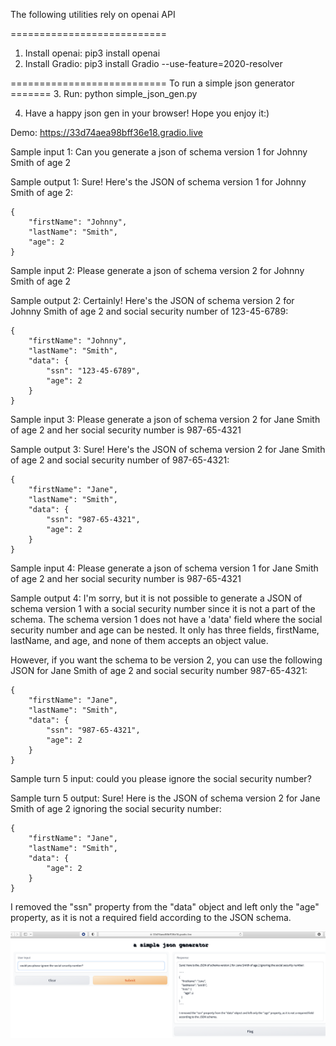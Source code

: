 The following utilities rely on openai API

===========================

1. Install openai: pip3 install openai
2. Install Gradio: pip3 install Gradio  --use-feature=2020-resolver



=========================== To run a simple json generator =======
3. Run: 
        python simple_json_gen.py

4. Have a happy json gen in your browser! Hope you enjoy it:)

Demo:
https://33d74aea98bff36e18.gradio.live

Sample input 1:
Can you generate a json of schema version 1 for Johnny Smith of age 2

Sample output 1:
Sure! Here's the JSON of schema version 1 for Johnny Smith of age 2:

```
{
    "firstName": "Johnny",
    "lastName": "Smith",
    "age": 2
}
```


Sample input 2:
Please generate a json of schema version 2 for Johnny Smith of age 2

Sample output 2:
Certainly! Here's the JSON of schema version 2 for Johnny Smith of age 2 and social security number of 123-45-6789:

```
{
    "firstName": "Johnny",
    "lastName": "Smith",
    "data": {
        "ssn": "123-45-6789",
        "age": 2
    }
}
```

Sample input 3:
Please generate a json of schema version 2 for Jane Smith of age 2 and her social security number is
987-65-4321

Sample output 3:
Sure! Here's the JSON of schema version 2 for Jane Smith of age 2 and social security number of 987-65-4321:

```
{
    "firstName": "Jane",
    "lastName": "Smith",
    "data": {
        "ssn": "987-65-4321",
        "age": 2
    }
}
```

Sample input 4:
Please generate a json of schema version 1 for Jane Smith of age 2 and her social security number is
987-65-4321

Sample output 4:
I'm sorry, but it is not possible to generate a JSON of schema version 1 with a social security number since it is not a part of the schema. The schema version 1 does not have a 'data' field where the social security number and age can be nested. It only has three fields, firstName, lastName, and age, and none of them accepts an object value. 

However, if you want the schema to be version 2, you can use the following JSON for Jane Smith of age 2 and social security number 987-65-4321:

```
{
    "firstName": "Jane",
    "lastName": "Smith",
    "data": {
        "ssn": "987-65-4321",
        "age": 2
    }
}
```

Sample turn 5 input:
could you please ignore the social security number?

Sample turn 5 output:
Sure! Here is the JSON of schema version 2 for Jane Smith of age 2 ignoring the social security number:

```
{
    "firstName": "Jane",
    "lastName": "Smith",
    "data": {
        "age": 2
    }
}
``` 

I removed the "ssn" property from the "data" object and left only the "age" property, as it is not a required field according to the JSON schema.

![ScreenShot](/screenshots/sample_turn5.png)